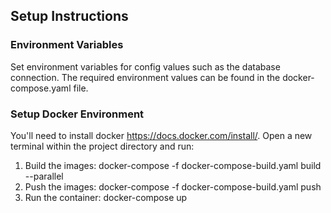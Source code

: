 ## Setup Instructions

### Environment Variables

Set environment variables for config values such as the database connection. The required environment values can be found in the docker-compose.yaml file.

### Setup Docker Environment

You'll need to install docker https://docs.docker.com/install/. Open a new terminal within the project directory and run:

1. Build the images: docker-compose -f docker-compose-build.yaml build --parallel
2. Push the images: docker-compose -f docker-compose-build.yaml push
3. Run the container: docker-compose up
